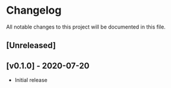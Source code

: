 # Changelog
All notable changes to this project will be documented in this file.

## [Unreleased]

## [v0.1.0] - 2020-07-20
* Initial release
